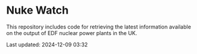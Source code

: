 # Nuke Watch

This repository includes code for retrieving the latest information available on the output of EDF nuclear power plants in the UK.

Last updated: 2024-12-09 03:32